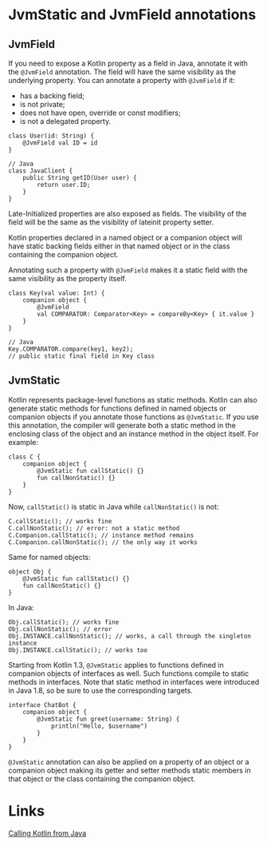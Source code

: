 # JvmStatic and JvmField annotations

## JvmField
If you need to expose a Kotlin property as a field in Java, annotate it with the `@JvmField` annotation. The field will have the same visibility as the underlying property. You can annotate a property with `@JvmField` if it:
- has a backing field;
- is not private;
- does not have open, override or const modifiers;
- is not a delegated property.

```
class User(id: String) {
    @JvmField val ID = id
}
```

```
// Java
class JavaClient {
    public String getID(User user) {
        return user.ID;
    }
}
```

Late-Initialized properties are also exposed as fields. The visibility of the field will be the same as the visibility of lateinit property setter.

Kotlin properties declared in a named object or a companion object will have static backing fields either in that named object or in the class containing the companion object.

Annotating such a property with `@JvmField` makes it a static field with the same visibility as the property itself.

```
class Key(val value: Int) {
    companion object {
        @JvmField
        val COMPARATOR: Comparator<Key> = compareBy<Key> { it.value }
    }
}
```

```
// Java
Key.COMPARATOR.compare(key1, key2);
// public static final field in Key class
```

## JvmStatic
Kotlin represents package-level functions as static methods. Kotlin can also generate static methods for functions defined in named objects or companion objects if you annotate those functions as `@JvmStatic`. If you use this annotation, the compiler will generate both a static method in the enclosing class of the object and an instance method in the object itself. For example:

```
class C {
    companion object {
        @JvmStatic fun callStatic() {}
        fun callNonStatic() {}
    }
}
```

Now, `callStatic()` is static in Java while `callNonStatic()` is not:

```
C.callStatic(); // works fine
C.callNonStatic(); // error: not a static method
C.Companion.callStatic(); // instance method remains
C.Companion.callNonStatic(); // the only way it works
```

Same for named objects:
```
object Obj {
    @JvmStatic fun callStatic() {}
    fun callNonStatic() {}
}
```

In Java:
```
Obj.callStatic(); // works fine
Obj.callNonStatic(); // error
Obj.INSTANCE.callNonStatic(); // works, a call through the singleton instance
Obj.INSTANCE.callStatic(); // works too
```

Starting from Kotlin 1.3, `@JvmStatic` applies to functions defined in companion objects of interfaces as well. Such functions compile to static methods in interfaces. Note that static method in interfaces were introduced in Java 1.8, so be sure to use the corresponding targets.

```
interface ChatBot {
    companion object {
        @JvmStatic fun greet(username: String) {
            println("Hello, $username")
        }
    }
}
```

`@JvmStatic` annotation can also be applied on a property of an object or a companion object making its getter and setter methods static members in that object or the class containing the companion object.

# Links
[Calling Kotlin from Java](https://kotlinlang.org/docs/java-to-kotlin-interop.html)
